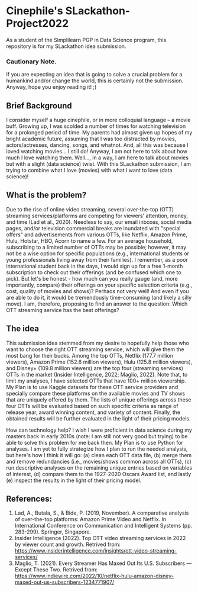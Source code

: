 # Cinephile's SLackathon-Project2022
As a student of the Simplilearn PGP in Data Science program, this repository is for my SLackathon idea submission. 


### Cautionary Note. 
If you are expecting an idea that is going to solve a crucial problem for a humankind and/or change the world, this is certainly not the submission. Anyway, hope you enjoy reading it! ;)


## Brief Background
I consider myself a huge cinephile, or in more colloquial language – a  movie buff. Growing up, I was scolded a number of times for watching television for a prolonged period of time. My parents had almost given up hopes of my bright academic future, assuming that I was too distracted by movies, actors/actresses, dancing, songs, and whatnot. And, all this was because I loved watching movies... I still do! Anyway, I am not here to talk about how much I love watching them. Well…, in a way, I am here to talk about movies but with a slight (data science) twist. With this SLackathon submission, I am trying to combine what I love (movies) with what I want to love (data science)!

 

## What is the problem?
Due to the rise of online video streaming, several over-the-top (OTT) streaming services/platforms are competing for viewers' attention, money, and time (Lad et al., 2020). Needless to say, our email inboxes, social media pages, and/or television commercial breaks are inundated with "special offers" and advertisements from various OTTs, like Netflix, Amazon Prime, Hulu, Hotstar, HBO, Acorn to name a few. For an average household, subscribing to a limited number of OTTs may be possible; however, it may not be a wise option for specific populations (e.g., international students or young professionals living away from their families). I remember, as a poor international student back in the days, I would sign up for a free 1-month subscription to check out their offerings (and be confused which one to pick). But let's be honest - how much can you really gauge (and, more importantly, compare) their offerings on your specific selection criteria (e.g., cost, quality of movies and shows)? Perhaos not very well! And even if you are able to do it, it would be tremendously time-consuming (and likely a silly move). I am, therefore, proposing to find an answer to the question: Which OTT streaming service has the best offerings? 



## The idea
This submission idea stemmed from my desire to hopefully help those who want to choose the right OTT streaming service, which will give them the most bang for their bucks. Among the top OTTs, Netflix (177.7 million viewers), Amazon Prime (152.6 million viewers), Hulu (125.8 million viewers), and Disney+ (109.8 million viewers) are the top four (streaming services) OTTs in the market (Insider Intelligence, 2022; Maglio, 2022). Note that, to limit my analyses, I have selected OTTs that have 100+ million viewership. My Plan is to use Kaggle datasets for these OTT service providers and specially compare these platforms on the available movies and TV shows that are uniquely offered by them. The lists of unique offerings across these four OTTs will be evaluated based on such specific criteria as range of release year, award winning content, and variety of content. Finally, the obtained results will be further evaluated in the light of their pricing models.         



How can technology help?
I wish I were proficient in data science during my masters back in early 2010s (note: I am still not very good but trying) to be able to solve this problem for me back then. My Plan is to use Python for analyses. I am yet to fully strategize how I plan to run the needed analysis, but here's how I think it will go: (a) clean each OTT data file, (b) merge them and remove redundancies (i.e., movies/shows common across all OTTs), (c) run descriptive analyses on the remaining unique entries based on variables of interest, (d) compare them to the 1927-2020 Oscars Award list, and lastly (e) inspect the results in the light of their pricing model. 


## References:
1. Lad, A., Butala, S., & Bide, P. (2019, November). A comparative analysis of over-the-top platforms: Amazon Prime Video and Netflix. In International Conference on Communication and Intelligent Systems (pp. 283-299). Springer, Singapore.
2. Insider Intelligence (2022). Top OTT video streaming services in 2022 by viewer count and growth. Retrived from: https://www.insiderintelligence.com/insights/ott-video-streaming-services/
3. Maglio, T. (2021). Every Streamer Has Maxed Out Its U.S. Subscribers — Except These Two. Retrived from: https://www.indiewire.com/2022/10/netflix-hulu-amazon-disney-maxed-out-us-subscribers-1234771907/ 
